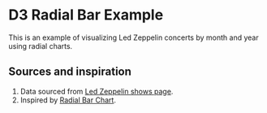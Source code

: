 # D3 Radial Bar Example
This is an example of visualizing Led Zeppelin concerts by month and year using radial charts.

## Sources and inspiration
1. Data sourced from [Led Zeppelin shows page](https://www.ledzeppelin.com/shows/all).
1. Inspired by [Radial Bar Chart](https://observablehq.com/@d3/radial-stacked-bar-chart).